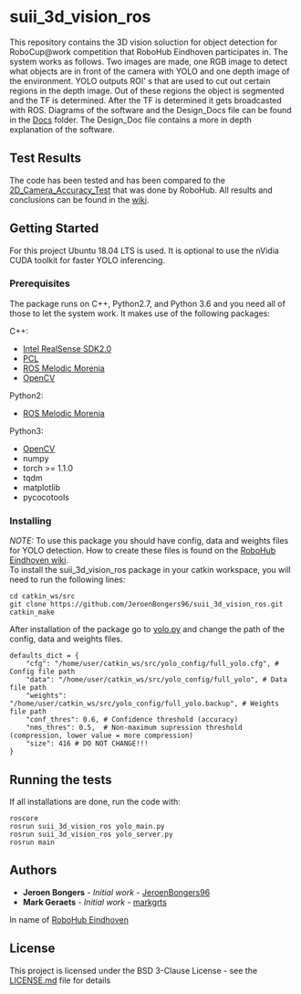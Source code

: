 # suii_3d_vision_ros

This repository contains the 3D vision soluction for object detection for RoboCup@work competition that RoboHub Eindhoven participates in.
The system works as follows. Two images are made, one RGB image to detect what objects are in front of the camera with YOLO and one depth image of the environment.
YOLO outputs ROI' s that are used to cut out certain regions in the depth image. Out of these regions the object is segmented and the TF is determined.
After the TF is determined it gets broadcasted with ROS. Diagrams of the software and the Design_Docs file can be found in the [Docs](https://github.com/JeroenBongers96/suii_3d_vision_ros/tree/master/docs) folder.
The Design_Doc file contains a more in depth explanation of the software.

## Test Results

The code has been tested and has been compared to the [2D_Camera_Accuracy_Test](https://github.com/RoboHubEindhoven-User/suii/wiki/Camera_accuracy_test-results) that was done by RoboHub.
All results and conclusions can be found in the [wiki](https://github.com/JeroenBongers96/suii_3d_vision_ros/wiki).

## Getting Started

For this project Ubuntu 18.04 LTS is used. It is optional to use the nVidia CUDA toolkit for faster YOLO inferencing.

### Prerequisites

The package runs on C++, Python2.7, and Python 3.6 and you need all of those to let the system work. It makes use of the following packages:

C++:
* [Intel RealSense SDK2.0](https://github.com/IntelRealSense/librealsense)
* [PCL](http://pointclouds.org/)
* [ROS Melodic Morenia](http://wiki.ros.org/melodic)
* [OpenCV](https://opencv.org/)

Python2:
* [ROS Melodic Morenia](http://wiki.ros.org/melodic)

Python3:
* [OpenCV](https://opencv.org/)
* numpy
* torch >= 1.1.0
* tqdm
* matplotlib
* pycocotools

### Installing

*NOTE:* To use this package you should have config, data and weights files for YOLO detection. How to create these files is found on the [RoboHub Eindhoven wiki](https://github.com/RoboHubEindhoven-User/suii/wiki).  
To install the suii_3d_vision_ros package in your catkin workspace, you will need to run the following lines:

```
cd catkin_ws/src
git clone https://github.com/JeroenBongers96/suii_3d_vision_ros.git
catkin_make
```

After installation of the package go to [yolo.py](https://github.com/JeroenBongers96/suii_3d_vision_ros/blob/master/yolo/yolo.py) and change the path of the config, data and weights files.


```
defaults_dict = {
    "cfg": "/home/user/catkin_ws/src/yolo_config/full_yolo.cfg", # Config file path
    "data": "/home/user/catkin_ws/src/yolo_config/full_yolo", # Data file path
    "weights": "/home/user/catkin_ws/src/yolo_config/full_yolo.backup", # Weights file path
    "conf_thres": 0.6, # Confidence threshold (accuracy)
    "nms_thres": 0.5,  # Non-maximum supression threshold (compression, lower value = more compression)
    "size": 416 # DO NOT CHANGE!!!
}
```

## Running the tests

If all installations are done, run the code with:

```
roscore
rosrun suii_3d_vision_ros yolo_main.py
rosrun suii_3d_vision_ros yolo_server.py 
rosrun main
```

## Authors

* **Jeroen Bongers** - *Initial work* - [JeroenBongers96](https://github.com/JeroenBongers96)
* **Mark Geraets** - *Initial work* - [markgrts](https://github.com/markgrts)

In name of [RoboHub Eindhoven](https://robohub-eindhoven.nl/)

## License

This project is licensed under the BSD 3-Clause License - see the [LICENSE.md](https://github.com/JeroenBongers96/suii_3d_vision_ros/blob/master/LICENSE) file for details
